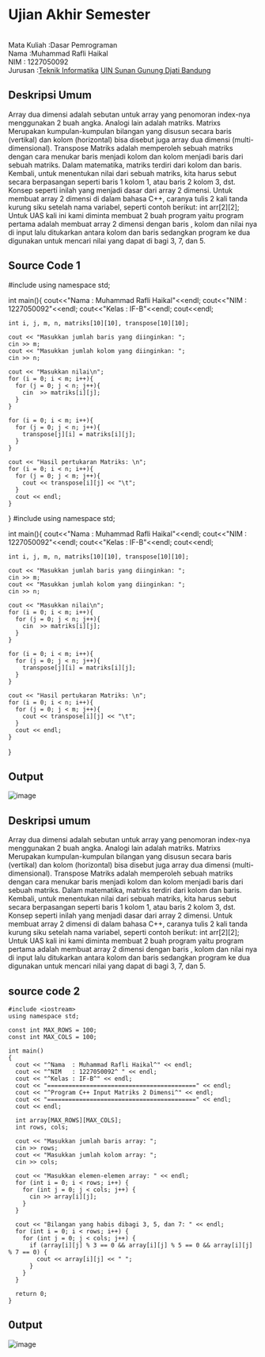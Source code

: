 # Ujian Akhir Semester 
<br>Mata Kuliah 	:Dasar Pemrograman
<br> Nama		:Muhammad Rafli Haikal
<br>NIM		:	1227050092
<br>Jurusan		:[Teknik Informatika](http://if.uinsgd.ac.id/) [UIN Sunan Gunung Djati Bandung](https://uinsgd.ac.id/) 

## Deskripsi Umum
Array dua dimensi adalah sebutan untuk array yang penomoran index-nya menggunakan 2 buah angka. Analogi lain adalah matriks. Matrixs Merupakan kumpulan-kumpulan bilangan yang disusun secara baris (vertikal) dan kolom (horizontal) bisa disebut juga array dua dimensi (multi-dimensional). Transpose Matriks adalah memperoleh sebuah matriks dengan cara menukar baris menjadi kolom dan kolom menjadi baris dari sebuah matriks. Dalam matematika, matriks terdiri dari kolom dan baris. Kembali, untuk menentukan nilai dari sebuah matriks, kita harus sebut secara berpasangan seperti baris 1 kolom 1, atau baris 2 kolom 3, dst. Konsep seperti inilah yang menjadi dasar dari array 2 dimensi. Untuk membuat array 2 dimensi di dalam bahasa C++, caranya tulis 2 kali tanda kurung siku setelah nama variabel, seperti contoh berikut:
int arr[2][2];
Untuk UAS kali ini kami diminta membuat 2 buah program yaitu program pertama adalah membuat array 2 dimensi dengan baris , kolom dan nilai nya di input lalu ditukarkan antara kolom dan baris sedangkan program ke dua digunakan untuk mencari nilai yang dapat di bagi 3, 7, dan 5.
## Source Code 1
  #include <iostream>
  using namespace std;

  int main(){
    cout<<"Nama  : Muhammad Rafli Haikal"<<endl;
    cout<<"NIM   : 1227050092"<<endl;
    cout<<"Kelas : IF-B"<<endl;
    cout<<endl;

    int i, j, m, n, matriks[10][10], transpose[10][10];

    cout << "Masukkan jumlah baris yang diinginkan: ";
    cin >> m;
    cout << "Masukkan jumlah kolom yang diinginkan: ";
    cin >> n;

    cout << "Masukkan nilai\n";
    for (i = 0; i < m; i++){
      for (j = 0; j < n; j++){
        cin  >> matriks[i][j];
      }
    }

    for (i = 0; i < m; i++){
      for (j = 0; j < n; j++){
        transpose[j][i] = matriks[i][j];
      }
    }

    cout << "Hasil pertukaran Matriks: \n";
    for (i = 0; i < n; i++){
      for (j = 0; j < m; j++){
        cout << transpose[i][j] << "\t";
      }
      cout << endl;
    }
  }
  #include <iostream>
  using namespace std;

  int main(){
    cout<<"Nama  : Muhammad Rafli Haikal"<<endl;
    cout<<"NIM   : 1227050092"<<endl;
    cout<<"Kelas : IF-B"<<endl;
    cout<<endl;

    int i, j, m, n, matriks[10][10], transpose[10][10];

    cout << "Masukkan jumlah baris yang diinginkan: ";
    cin >> m;
    cout << "Masukkan jumlah kolom yang diinginkan: ";
    cin >> n;

    cout << "Masukkan nilai\n";
    for (i = 0; i < m; i++){
      for (j = 0; j < n; j++){
        cin  >> matriks[i][j];
      }
    }

    for (i = 0; i < m; i++){
      for (j = 0; j < n; j++){
        transpose[j][i] = matriks[i][j];
      }
    }

    cout << "Hasil pertukaran Matriks: \n";
    for (i = 0; i < n; i++){
      for (j = 0; j < m; j++){
        cout << transpose[i][j] << "\t";
      }
      cout << endl;
    }
  }
## Output
![image](https://user-images.githubusercontent.com/118877956/208373823-759a3012-7411-4943-af73-b59aff643983.png)
## Deskripsi umum
Array dua dimensi adalah sebutan untuk array yang penomoran index-nya menggunakan 2 buah angka. Analogi lain adalah matriks. Matrixs Merupakan kumpulan-kumpulan bilangan yang disusun secara baris (vertikal) dan kolom (horizontal) bisa disebut juga array dua dimensi (multi-dimensional). Transpose Matriks adalah memperoleh sebuah matriks dengan cara menukar baris menjadi kolom dan kolom menjadi baris dari sebuah matriks. Dalam matematika, matriks terdiri dari kolom dan baris. Kembali, untuk menentukan nilai dari sebuah matriks, kita harus sebut secara berpasangan seperti baris 1 kolom 1, atau baris 2 kolom 3, dst. Konsep seperti inilah yang menjadi dasar dari array 2 dimensi. Untuk membuat array 2 dimensi di dalam bahasa C++, caranya tulis 2 kali tanda kurung siku setelah nama variabel, seperti contoh berikut:
int arr[2][2];
Untuk UAS kali ini kami diminta membuat 2 buah program yaitu program pertama adalah membuat array 2 dimensi dengan baris , kolom dan nilai nya di input lalu ditukarkan antara kolom dan baris sedangkan program ke dua digunakan untuk mencari nilai yang dapat di bagi 3, 7, dan 5.
## source code 2
    #include <iostream>
    using namespace std;

    const int MAX_ROWS = 100;
    const int MAX_COLS = 100;

    int main()
    {
      cout << "^Nama  : Muhammad Rafli Haikal^" << endl;
      cout << "^NIM   : 1227050092^ " << endl;
      cout << "^Kelas : IF-B^" << endl;
      cout << "==========================================" << endl;
      cout << "^Program C++ Input Matriks 2 Dimensi^" << endl;
      cout << "==========================================" << endl;
      cout << endl;

      int array[MAX_ROWS][MAX_COLS];
      int rows, cols;

      cout << "Masukkan jumlah baris array: ";
      cin >> rows;
      cout << "Masukkan jumlah kolom array: ";
      cin >> cols;

      cout << "Masukkan elemen-elemen array: " << endl;
      for (int i = 0; i < rows; i++) {
        for (int j = 0; j < cols; j++) {
          cin >> array[i][j];
        }
      }

      cout << "Bilangan yang habis dibagi 3, 5, dan 7: " << endl;
      for (int i = 0; i < rows; i++) {
        for (int j = 0; j < cols; j++) {
          if (array[i][j] % 3 == 0 && array[i][j] % 5 == 0 && array[i][j] % 7 == 0) {
            cout << array[i][j] << " ";
          }
        }
      }

      return 0;
    }

## 0utput
![image](https://user-images.githubusercontent.com/118877956/208379101-72232739-d9ed-4884-afe9-d593e599ced1.png)
